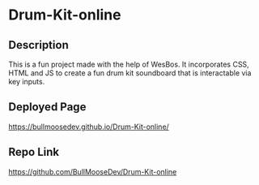 # Drum-Kit-online

## Description
This is a fun project made with the help of WesBos. It incorporates CSS, HTML and JS to create a fun drum kit soundboard that is interactable via key inputs.

## Deployed Page
https://bullmoosedev.github.io/Drum-Kit-online/

## Repo Link
https://github.com/BullMooseDev/Drum-Kit-online
